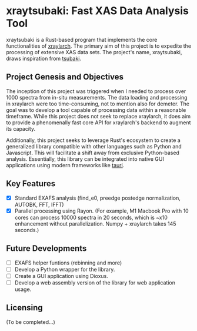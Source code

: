 # xraytsubaki: Fast XAS Data Analysis Tool

xraytsubaki is a Rust-based program that implements the core functionalities of [xraylarch](https://xraypy.github.io/xraylarch/). The primary aim of this project is to expedite the processing of extensive XAS data sets. The project's name, xraytsubaki, draws inspiration from [tsubaki](https://en.wikipedia.org/wiki/Camellia_japonica).

## Project Genesis and Objectives

The inception of this project was triggered when I needed to process over 1000 spectra from in-situ measurements. The data loading and processing in xraylarch were too time-consuming, not to mention also for demeter. The goal was to develop a tool capable of processing data within a reasonable timeframe. While this project does not seek to replace xraylarch, it does aim to provide a phenomenally fast core API for xraylarch's backend to augment its capacity.

Additionally, this project seeks to leverage Rust's ecosystem to create a generalized library compatible with other languages such as Python and Javascript. This will facilitate a shift away from exclusive Python-based analysis. Essentially, this library can be integrated into native GUI applications using modern frameworks like [tauri](https://tauri.studio/en/).

## Key Features

- [x] Standard EXAFS analysis (find_e0, preedge postedge normalization, AUTOBK, FFT, IFFT)
- [x] Parallel processing using Rayon. (For example, M1 Macbook Pro with 10 cores can process 10000 spectra in 20 seconds, which is ~x10 enhancement without parallelization. Numpy + xraylarch takes 145 seconds.)

## Future Developments

- [ ] EXAFS helper funtions (rebinning and more)
- [ ] Develop a Python wrapper for the library.
- [ ] Create a GUI application using Dioxus.
- [ ] Develop a web assembly version of the library for web application usage.

## Licensing

(To be completed...)

